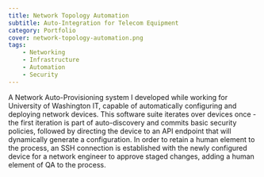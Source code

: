 ```yaml
---
title: Network Topology Automation
subtitle: Auto-Integration for Telecom Equipment
category: Portfolio
cover: network-topology-automation.png
tags:
    - Networking
    - Infrastructure
    - Automation
    - Security
---
```


A Network Auto-Provisioning system I developed while working for University of Washington IT, capable of automatically configuring and deploying network devices. This software suite iterates over devices once - the first iteration is part of auto-discovery and commits basic security policies, followed by directing the device to an API endpoint that will dynamically generate a configuration. In order to retain a human element to the process, an SSH connection is established with the newly configured device for a network engineer to approve staged changes, adding a human element of QA to the process.
